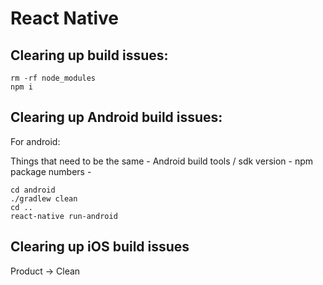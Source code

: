 # React Native

## Clearing up build issues:

```
rm -rf node_modules
npm i
```

## Clearing up Android build issues:

For android:

Things that need to be the same
    - Android build tools / sdk version
    - npm package numbers
    - 
 


```
cd android
./gradlew clean
cd ..
react-native run-android
```

## Clearing up iOS build issues

Product -> Clean

